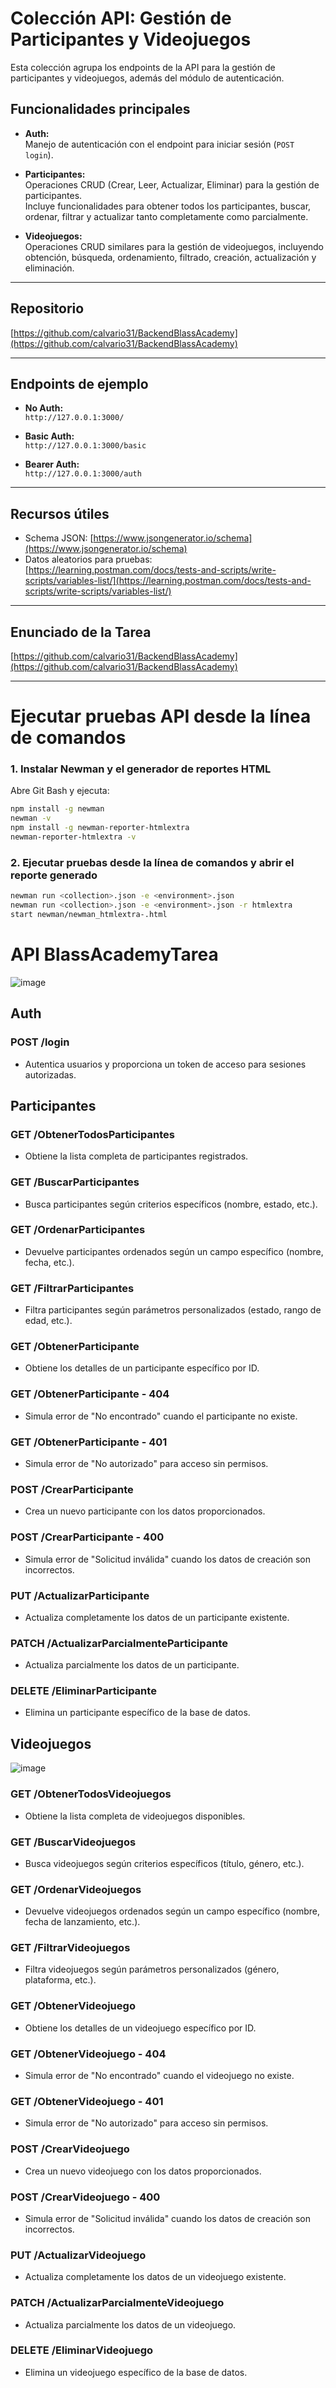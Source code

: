 # Colección API: Gestión de Participantes y Videojuegos

Esta colección agrupa los endpoints de la API para la gestión de participantes y videojuegos, además del módulo de autenticación.

## Funcionalidades principales

- **Auth:**  
  Manejo de autenticación con el endpoint para iniciar sesión (`POST login`).

- **Participantes:**  
  Operaciones CRUD (Crear, Leer, Actualizar, Eliminar) para la gestión de participantes.  
  Incluye funcionalidades para obtener todos los participantes, buscar, ordenar, filtrar y actualizar tanto completamente como parcialmente.

- **Videojuegos:**  
  Operaciones CRUD similares para la gestión de videojuegos, incluyendo obtención, búsqueda, ordenamiento, filtrado, creación, actualización y eliminación.

---

## Repositorio

[https://github.com/calvario31/BackendBlassAcademy](https://github.com/calvario31/BackendBlassAcademy)

---

## Endpoints de ejemplo

- **No Auth:**  
  `http://127.0.0.1:3000/`

- **Basic Auth:**  
  `http://127.0.0.1:3000/basic`

- **Bearer Auth:**  
  `http://127.0.0.1:3000/auth`

---

## Recursos útiles

- Schema JSON: [https://www.jsongenerator.io/schema](https://www.jsongenerator.io/schema)  
- Datos aleatorios para pruebas: [https://learning.postman.com/docs/tests-and-scripts/write-scripts/variables-list/](https://learning.postman.com/docs/tests-and-scripts/write-scripts/variables-list/)

---

## Enunciado de la Tarea

[https://github.com/calvario31/BackendBlassAcademy](https://github.com/calvario31/BackendBlassAcademy)

---

# Ejecutar pruebas API desde la línea de comandos

### 1. Instalar Newman y el generador de reportes HTML

Abre Git Bash y ejecuta:

```bash
npm install -g newman
newman -v
npm install -g newman-reporter-htmlextra
newman-reporter-htmlextra -v
```

### 2. Ejecutar pruebas desde la línea de comandos y abrir el reporte generado

```bash
newman run <collection>.json -e <environment>.json
newman run <collection>.json -e <environment>.json -r htmlextra
start newman/newman_htmlextra-.html
```

# API BlassAcademyTarea

![image](https://github.com/user-attachments/assets/83cf93b1-68b4-4249-838d-029abe4cda3d)

## Auth

### POST /login
- Autentica usuarios y proporciona un token de acceso para sesiones autorizadas.

## Participantes

### GET /ObtenerTodosParticipantes
- Obtiene la lista completa de participantes registrados.

### GET /BuscarParticipantes
- Busca participantes según criterios específicos (nombre, estado, etc.).

### GET /OrdenarParticipantes
- Devuelve participantes ordenados según un campo específico (nombre, fecha, etc.).

### GET /FiltrarParticipantes
- Filtra participantes según parámetros personalizados (estado, rango de edad, etc.).

### GET /ObtenerParticipante
- Obtiene los detalles de un participante específico por ID.

### GET /ObtenerParticipante - 404
- Simula error de "No encontrado" cuando el participante no existe.

### GET /ObtenerParticipante - 401
- Simula error de "No autorizado" para acceso sin permisos.

### POST /CrearParticipante
- Crea un nuevo participante con los datos proporcionados.

### POST /CrearParticipante - 400
- Simula error de "Solicitud inválida" cuando los datos de creación son incorrectos.

### PUT /ActualizarParticipante
- Actualiza completamente los datos de un participante existente.

### PATCH /ActualizarParcialmenteParticipante
- Actualiza parcialmente los datos de un participante.

### DELETE /EliminarParticipante
- Elimina un participante específico de la base de datos.

## Videojuegos

![image](https://github.com/user-attachments/assets/297f1551-14be-479c-bbca-1704dac8e492)

### GET /ObtenerTodosVideojuegos
- Obtiene la lista completa de videojuegos disponibles.

### GET /BuscarVideojuegos
- Busca videojuegos según criterios específicos (título, género, etc.).

### GET /OrdenarVideojuegos
- Devuelve videojuegos ordenados según un campo específico (nombre, fecha de lanzamiento, etc.).

### GET /FiltrarVideojuegos
- Filtra videojuegos según parámetros personalizados (género, plataforma, etc.).

### GET /ObtenerVideojuego
- Obtiene los detalles de un videojuego específico por ID.

### GET /ObtenerVideojuego - 404
- Simula error de "No encontrado" cuando el videojuego no existe.

### GET /ObtenerVideojuego - 401
- Simula error de "No autorizado" para acceso sin permisos.

### POST /CrearVideojuego
- Crea un nuevo videojuego con los datos proporcionados.

### POST /CrearVideojuego - 400
- Simula error de "Solicitud inválida" cuando los datos de creación son incorrectos.

### PUT /ActualizarVideojuego
- Actualiza completamente los datos de un videojuego existente.

### PATCH /ActualizarParcialmenteVideojuego
- Actualiza parcialmente los datos de un videojuego.

### DELETE /EliminarVideojuego
- Elimina un videojuego específico de la base de datos.

